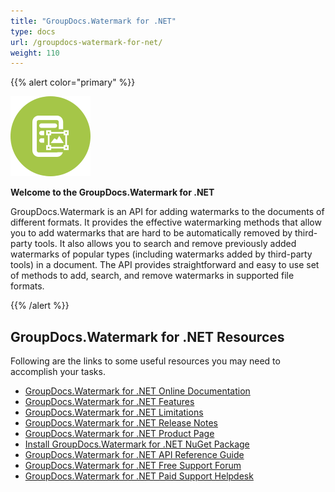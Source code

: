 ```yaml
---
title: "GroupDocs.Watermark for .NET"
type: docs
url: /groupdocs-watermark-for-net/
weight: 110
---
```


{{% alert color="primary" %}} 

![todo:image\_alt\_text](groupdocs-watermark-for-net_1)

**Welcome to the GroupDocs.Watermark for .NET**

GroupDocs.Watermark is an API for adding watermarks to the documents of different formats. It provides the effective watermarking methods that allow you to add watermarks that are hard to be automatically removed by third-party tools. It also allows you to search and remove previously added watermarks of popular types (including watermarks added by third-party tools) in a document. The API provides straightforward and easy to use set of methods to add, search, and remove watermarks in supported file formats.

{{% /alert %}} 
## **GroupDocs.Watermark for .NET Resources**
Following are the links to some useful resources you may need to accomplish your tasks.

- [GroupDocs.Watermark for .NET Online Documentation](https://docs.groupdocs.com/display/watermarknet/)
- [GroupDocs.Watermark for .NET Features](https://docs.groupdocs.com/display/watermarknet/Features+Overview)
- [GroupDocs.Watermark for .NET Limitations](https://docs.groupdocs.com/display/watermarknet/Evaluation+Limitations+and+Licensing)
- [GroupDocs.Watermark for .NET Release Notes](https://docs.groupdocs.com/display/watermarknet/Release+Notes)
- [GroupDocs.Watermark for .NET Product Page](https://products.groupdocs.com/watermark/net)
- [Install GroupDocs.Watermark for .NET NuGet Package](https://www.nuget.org/packages/GroupDocs.Watermark/)
- [GroupDocs.Watermark for .NET API Reference Guide](https://apireference.groupdocs.com/net/watermark)
- [GroupDocs.Watermark for .NET Free Support Forum](https://forum.groupdocs.com/c/watermark)
- [GroupDocs.Watermark for .NET Paid Support Helpdesk](https://helpdesk.groupdocs.com/)
